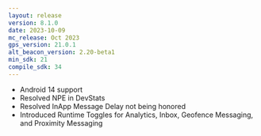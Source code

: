```yaml
---
layout: release
version: 8.1.0
date: 2023-10-09
mc_release: Oct 2023
gps_version: 21.0.1
alt_beacon_version: 2.20-beta1
min_sdk: 21
compile_sdk: 34
---
```

* Android 14 support
* Resolved NPE in DevStats
* Resolved InApp Message Delay not being honored
* Introduced Runtime Toggles for Analytics, Inbox, Geofence Messaging, and Proximity Messaging